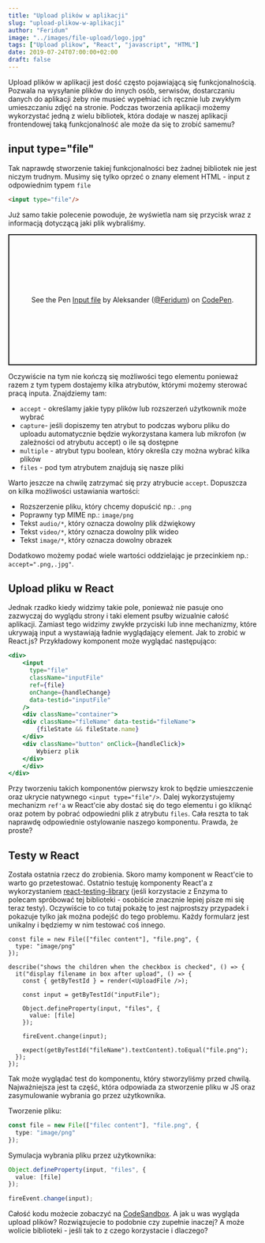 ```yaml
---
title: "Upload plików w aplikacji"
slug: "upload-plikow-w-aplikacji"
author: "Feridum"
image: "../images/file-upload/logo.jpg"
tags: ["Upload plikow", "React", "javascript", "HTML"]
date: 2019-07-24T07:00:00+02:00
draft: false
---
```


Upload plików w aplikacji jest dość często pojawiającą się funkcjonalnością. Pozwala na wysyłanie plików do innych osób, serwisów, dostarczaniu danych do aplikacji żeby nie musieć wypełniać ich ręcznie lub zwykłym umieszczaniu zdjęć na stronie. Podczas tworzenia aplikacji możemy wykorzystać jedną z wielu bibliotek, która dodaje w naszej aplikacji frontendowej taką funkcjonalność ale może da się to zrobić samemu?

<!--more-->

## input type="file"

Tak naprawdę stworzenie takiej funkcjonalności bez żadnej bibliotek nie jest niczym trudnym. Musimy się tylko oprzeć o znany element HTML - input z odpowiednim typem `file`

```html
<input type="file"/>
```

Już samo takie polecenie powoduje, że wyświetla nam się przycisk wraz z informacją dotyczącą jaki plik wybraliśmy.

<p class="codepen" data-height="265" data-theme-id="0" data-default-tab="html,result" data-user="Feridum" data-slug-hash="zVQEVW" style="height: 265px; box-sizing: border-box; display: flex; align-items: center; justify-content: center; border: 2px solid; margin: 1em 0; padding: 1em;" data-pen-title="Input file">
  <span>See the Pen <a href="https://codepen.io/Feridum/pen/zVQEVW/">
  Input file</a> by Aleksander (<a href="https://codepen.io/Feridum">@Feridum</a>)
  on <a href="https://codepen.io">CodePen</a>.</span>
</p>
<script async src="https://static.codepen.io/assets/embed/ei.js"></script>

Oczywiście na tym nie kończą się możliwości tego elementu ponieważ razem z tym typem dostajemy kilka atrybutów, którymi możemy sterować pracą inputa. Znajdziemy tam: 

- `accept` - określamy jakie typy plików lub rozszerzeń użytkownik może wybrać
- `capture`- jeśli dopiszemy ten atrybut to podczas wyboru pliku do uploadu automatycznie będzie wykorzystana kamera lub mikrofon (w zależności od atrybutu accept) o ile są dostępne
- `multiple` - atrybut typu boolean, który określa czy można wybrać kilka plików
- `files` - pod tym atrybutem znajdują się nasze pliki

Warto jeszcze na chwilę zatrzymać się przy atrybucie `accept`. Dopuszcza on kilka możliwości ustawiania wartości: 

- Rozszerzenie pliku, który chcemy dopuścić np.: `.png`
- Poprawny typ MIME np.: `image/png`
- Tekst `audio/*`, który oznacza dowolny plik dźwiękowy
- Tekst `video/*`, który oznacza dowolny plik wideo
- Tekst `image/*`, który oznacza dowolny obrazek

Dodatkowo możemy podać wiele wartości oddzielając je przecinkiem np.: `accept=".png,.jpg"`. 

## Upload pliku w React 

Jednak rzadko kiedy widzimy takie pole, ponieważ nie pasuje ono zazwyczaj do wyglądu strony i taki element psułby wizualnie całość aplikacji. Zamiast tego widzimy zwykłe przyciski lub inne mechanizmy, które ukrywają input a wystawiają ładnie wyglądający element. Jak to zrobić w React.js? Przykładowy komponent może wyglądać następująco:

```jsx
<div>
    <input
      type="file"
      className="inputFile"
      ref={file}
      onChange={handleChange}
      data-testid="inputFile"
    />
    <div className="container">
    <div className="fileName" data-testid="fileName">
        {fileState && fileState.name}
    </div>
    <div className="button" onClick={handleClick}>
        Wybierz plik
    </div>
    </div>
</div>
```

Przy tworzeniu takich komponentów pierwszy krok to będzie umieszczenie oraz ukrycie natywnego `<input type="file"/>`. Dalej wykorzystujemy mechanizm `ref'a` w React'cie aby dostać się do tego elementu i go kliknąć oraz potem by pobrać odpowiedni plik z atrybutu `files`. Cała reszta to tak naprawdę odpowiednie ostylowanie naszego komponentu. Prawda, że proste?

## Testy w React

Została ostatnia rzecz do zrobienia. Skoro mamy komponent w React'cie to warto go przetestować. Ostatnio testuję komponenty React'a z wykorzystaniem [react-testing-library](https://github.com/testing-library/react-testing-library) (jeśli korzystacie z Enzyma to polecam spróbować tej biblioteki - osobiście znacznie lepiej pisze mi się teraz testy). Oczywiście to co tutaj pokażę to jest najprostszy przypadek i pokazuje tylko jak można podejść do tego problemu. Każdy formularz jest unikalny i będziemy w nim testować coś innego. 

```react
const file = new File(["filec content"], "file.png", {
  type: "image/png"
});

describe("shows the children when the checkbox is checked", () => {
  it("display filename in box after upload", () => {
    const { getByTestId } = render(<UploadFile />);

    const input = getByTestId("inputFile");

    Object.defineProperty(input, "files", {
      value: [file]
    });

    fireEvent.change(input);

    expect(getByTestId("fileName").textContent).toEqual("file.png");
  });
});

```

Tak może wyglądać test do komponentu, który stworzyliśmy przed chwilą. Najważniejsza jest ta część, która odpowiada za stworzenie pliku w JS oraz zasymulowanie wybrania go przez użytkownika.

Tworzenie pliku: 
```ts
const file = new File(["filec content"], "file.png", {
  type: "image/png"
});
```

Symulacja wybrania pliku przez użytkownika:
```ts
Object.defineProperty(input, "files", {
  value: [file]
});

fireEvent.change(input);
```


Całość kodu możecie zobaczyć na [CodeSandbox](https://codesandbox.io/s/fileupload-txx8f). A jak u was wygląda upload plików? Rozwiązujecie to podobnie czy zupełnie inaczej? A może wolicie biblioteki - jeśli tak to z czego korzystacie i dlaczego?
